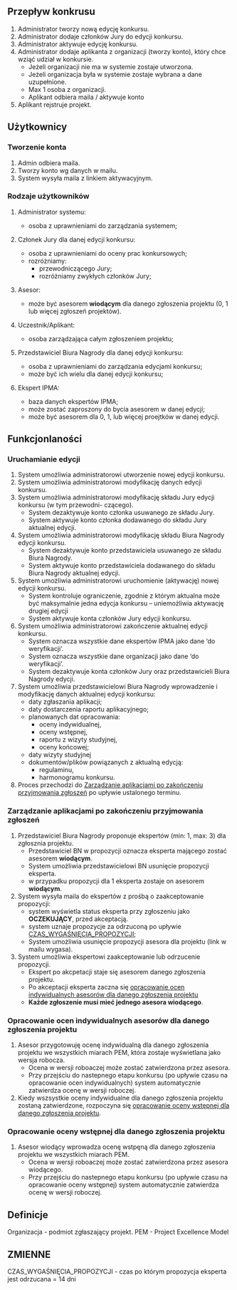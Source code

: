## Przepływ konkrusu
1. Administrator tworzy nową edycję konkursu.
2. Administrator dodaje członków Jury do edycji konkursu.
3. Administrator aktywuje edycję konkursu.
4. Administrator dodaje aplikanta z organizacji (tworzy konto), który chce wziąć udział w konkursie.
    * Jeżeli organizacji nie ma w systemie zostaje utworzona.
    * Jeżeli organizacja była w systemie zostaje wybrana a dane uzupełnione.
    * Max 1 osoba z organizacji.
    * Aplikant odbiera maila / aktywuje konto
5. Aplikant rejstruje projekt.

## Użytkownicy
### Tworzenie konta
1. Admin odbiera maila.
2. Tworzy konto wg danych w mailu.
3. System wysyła maila z linkiem aktywacyjnym.

### Rodzaje użytkowników
1. Administrator systemu:
    * osoba z uprawnieniami do zarządzania systemem;
2. Członek Jury dla danej edycji konkursu:
    * osoba z uprawnieniami do oceny prac konkursowych;
    * rozróżniamy:
        * przewodniczącego Jury;
        * rozróżniamy zwykłych członków Jury;
3. Asesor:
    * może być asesorem **wiodącym** dla danego zgłoszenia projektu (0, 1 lub więcej zgłoszeń projektów).

4. Uczestnik/Aplikant:
    * osoba zarządzająca całym zgłoszeniem projektu;
5. Przedstawiciel Biura Nagrody dla danej edycji konkursu:
    * osoba z uprawnieniami do zarządzania edycjami konkursu;
    * może być ich wielu dla danej edycji konkursu;
6. Ekspert IPMA:
    * baza danych ekspertów IPMA;
    * może zostać zaproszony do bycia asesorem w danej edycji;
    * może być asesorem dla 0, 1, lub więcej proejtków w danej edycji.


## Funkcjonlaności
### Uruchamianie edycji
1. System umożliwia administratorowi utworzenie nowej edycji konkursu.
2. System umożliwia administratorowi modyfikację danych edycji konkursu.
3. System umożliwia administratorowi modyfikację składu Jury edycji konkursu (w tym przewodni-
czącego).
    * System dezaktywuje konto członka usuwanego ze składu Jury.
    * System aktywuje konto członka dodawanego do składu Jury aktualnej edycji.
4. System umożliwia administratorowi modyfikację składu Biura Nagrody edycji konkursu.
    * System dezaktywuje konto przedstawiciela usuwanego ze składu Biura Nagrody.
    * System aktywuje konto przedstawiciela dodawanego do składu Biura Nagrody aktualnej edycji.
5. System umożliwia administratorowi uruchomienie (aktywację) nowej edycji konkursu.
    * System kontroluje ograniczenie, zgodnie z którym aktualna może być maksymalnie jedna edycja konkursu – uniemożliwia aktywację drugiej edycji
    * System aktywuje konta członków Jury edycji konkursu.
6. System umożliwia administratorowi zakończenie aktualnej edycji konkursu.
    * System oznacza wszystkie dane ekspertów IPMA jako dane ‘do weryfikacji’.
    * System oznacza wszystkie dane organizacji jako dane ‘do weryfikacji’.
    * System dezaktywuje konta członków Jury oraz przedstawicieli Biura Nagrody edycji.
7. System umożliwia przedstawicielowi Biura Nagrody wprowadzenie i modyfikację danych aktualnej edycji konkursu:
    * daty zgłaszania aplikacji;
    * daty dostarczenia raportu aplikacyjnego;
    * planowanych dat opracowania:
        * oceny indywidualnej,
        * oceny wstępnej,
        * raportu z wizyty studyjnej,
        * oceny końcowej;
    * daty wizyty studyjnej
    * dokumentów/plików powiązanych z aktualną edycją:
        * regulaminu,
        * harmonogramu konkursu.
8. Proces przechodzi do [Zarządzanie aplikacjami po zakończeniu przyjmowania zgłoszeń](#zarządzanie-aplikacjami-po-zakończeniu-przyjmowania-zgłoszeń) po upływie ustalonego terminu.

### Zarządzanie aplikacjami po zakończeniu przyjmowania zgłoszeń
1. Przedstawiciel Biura Nagrody proponuje ekspertów (min: 1, max: 3) dla zgłosznia projektu.
    * Przedstawiciel BN w propozycji oznacza eksperta mającego zostać asesorem **wiodącym**.
    * System umożliwia przedstawicielowi BN usunięcie propozycji eksperta.
    * w przypadku propozycji dla 1 eksperta zostaje on asesorem **wiodącym**.
2. System wysyła maila do ekspertów z prośbą o zaakceptowanie propozycji:
    * system wyświetla status eksperta przy zgłoszeniu jako **OCZEKUJĄCY**, przed akceptacją.
    * system uznaje propozycje za odrzuconą po upływie [CZAS_WYGAŚNIĘCIA_PROPOZYCJI](#zmienne);
    * System umożliwia usunięcie propozycji asesora dla projektu (link w mailu wygasa).
3. System umożliwia ekspertowi zaakceptowanie lub odrzucenie propozycji.
    * Ekspert po akcpetacji staje się asesorem danego zgłoszenia projektu.
    * Po akceptacji eksperta zaczna się [opracowanie ocen indywidualnych asesorów dla danego zgłoszenia projektu](#opracowanie-ocen-indywidualnych-asesorów-dla-danego-zgłoszenia-projektu)
    * **Każde zgłoszenie musi mieć jednego asesora wiodącego**.

### Opracowanie ocen indywidualnych asesorów dla danego zgłoszenia projektu
1. Asesor przygotowuję ocenę indywidualną dla danego zgłoszenia projektu we wszystkich miarach PEM, która zostaje wyświetlana jako wersja robocza.
    * Ocena w wersji roboaczej może zostać zatwierdzona przez asesora.
    * Przy przejściu do nastepnego etapu konkursu (po upływie czasu na opracowanie ocen indywidualnych) system automatycznie zatwierdza ocenę w wersji roboczej.
2. Kiedy wszsystkie oceny indywidualne dla danego zgłoszenia projektu zostaną zatwierdzone, rozpoczyna się [opracowanie oceny wstępnej dla danego zgłoszenia projektu](#opracowanie-oceny-wstępnej-dla-danego-zgłoszenia-projektu).

### Opracowanie oceny wstępnej dla danego zgłoszenia projektu
1. Asesor wiodący wprowadza ocenę wstpęną dla danego zgłoszenia projektu we wszystkich miarach PEM.
    * Ocena w wersji roboaczej może zostać zatwierdzona przez asesora wiodącego.
    * Przy przejściu do nastepnego etapu konkursu (po upływie czasu na opracowanie oceny wstępnej) system automatycznie zatwierdza ocenę w wersji roboczej.




## Definicje
Organizacja - podmiot zgłaszający projekt.
PEM - Project Excellence Model

## ZMIENNE
CZAS_WYGAŚNIĘCIA_PROPOZYCJI - czas po którym propozycja eksperta jest odrzucana = 14 dni
